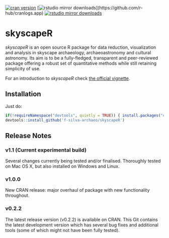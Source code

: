 [![cran version](https://www.r-pkg.org/badges/version/skyscapeR)](https://cran.r-project.org/package=skyscapeR) 
[![rstudio mirror downloads](https://cranlogs.r-pkg.org/badges/skyscapeR?)](https://github.com/r-hub/cranlogs.app)
[![rstudio mirror downloads](https://cranlogs.r-pkg.org/badges/grand-total/skyscapeR?color=82b4e8)](https://github.com/r-hub/cranlogs.app)

# skyscapeR
_skyscapeR_ is an open source R package for data reduction, visualization and analysis in skyscape archaeology, archaeoastronomy and cultural astronomy. Its aim is to be a fully-fledged, transparent and peer-reviewed package offering a robust set of quantitative methods while still retaining simplicity of use.

For an introduction to _skyscapeR_ check [the official vignette](https://github.com/f-silva-archaeo/skyscapeR/blob/master/vignettes/skyscapeR.Rmd). 

## Installation
Just do:
```r
if(!requireNamespace("devtools", quietly = TRUE)) { install.packages("devtools") }
devtools::install_github('f-silva-archaeo/skyscapeR')
```

## Release Notes
### v1.1 (Current experimental build)
Several changes currently being tested and/or finalised. Thoroughly tested on Mac OS X, but also installed on Windows and Linux.

### v1.0.0
New CRAN release: major overhaul of package with new functionality throughout.

### v0.2.2
The latest release version (v0.2.2) is available on CRAN. This Git contains the latest development version which has several bug fixes and additional tools (some of which might not have been fully tested).
